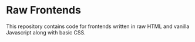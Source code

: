 # **Raw Frontends**

This repository contains code for frontends written in raw HTML and vanilla Javascript along with basic CSS.
